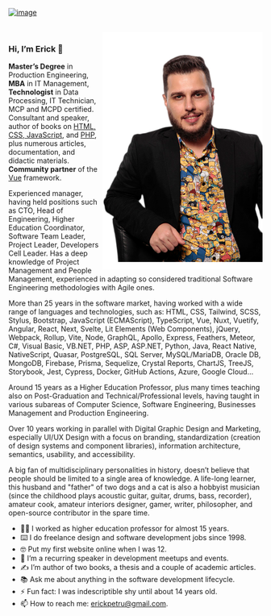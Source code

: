 [![image](https://user-images.githubusercontent.com/242274/227365985-706bc49a-ceac-4c34-bd22-09f383f4328d.png)](https://profile.codersrank.io/user/erickpetru)

<br />

<img align="right" src="https://github.com/ErickPetru/ErickPetru/blob/master/erick-petrucelli.png?v=202112201855" alt="Erick Petrucelli’s shot taken at The Developer’s Conference Sao Paulo 2019" width="318px" />

### Hi, I’m Erick 👋

**Master’s Degree** in Production Engineering, **MBA** in IT Management, **Technologist** in Data Processing, IT Technician, MCP and MCPD certified. Consultant and speaker, author of books on [HTML, CSS, JavaScript](https://www.nteditora.com.br/e-tecnico/ver-produto?id=ImPD%2Fk0%3D), and [PHP](https://www.nteditora.com.br/e-tecnico/ver-produto?id=ImPC%2Bk4%3D), plus numerous articles, documentation, and didactic materials. **Community partner** of the [Vue](https://vuejs.org/about/team.html) framework.

Experienced manager, having held positions such as CTO, Head of Engineering, Higher Education Coordinator, Software Team Leader, Project Leader, Developers Cell Leader. Has a deep knowledge of Project Management and People Management, experienced in adapting so considered traditional Software Engineering methodologies with Agile ones.

More than 25 years in the software market, having worked with a wide range of languages and technologies, such as: HTML, CSS, Tailwind, SCSS, Stylus, Bootstrap, JavaScript (ECMAScript), TypeScript, Vue, Nuxt, Vuetify, Angular, React, Next, Svelte, Lit Elements (Web Components), jQuery, Webpack, Rollup, Vite, Node, GraphQL, Apollo, Express, Feathers, Meteor, C#, Visual Basic, VB.NET, PHP, ASP, ASP.NET, Python, Java, React Native, NativeScript, Quasar, PostgreSQL, SQL Server, MySQL/MariaDB, Oracle DB, MongoDB, Firebase, Prisma, Sequelize, Crystal Reports, ChartJS, TreeJS, Storybook, Jest, Cypress, Docker, GitHub Actions, Azure, Google Cloud...

Around 15 years as a Higher Education Professor, plus many times teaching also on Post-Graduation and Technical/Professional levels, having taught in various subareas of Computer Science, Software Engineering, Businesses Management and Production Engineering.

Over 10 years working in parallel with Digital Graphic Design and Marketing, especially UI/UX Design with a focus on branding, standardization (creation of design systems and component libraries), information architecture, semantics, usability, and accessibility.

A big fan of multidisciplinary personalities in history, doesn’t believe that people should be limited to a single area of knowledge. A life-long learner, this husband and "father" of two dogs and a cat is also a hobbyist musician (since the childhood plays acoustic guitar, guitar, drums, bass, recorder), amateur cook, amateur interiors designer, gamer, writer, philosopher, and open-source contributor in the spare time.

- 👨‍🏫 I worked as higher education professor for almost 15 years.
- ⌨️ I do freelance design and software development jobs since 1998.
- 🤓 Put my first website online when I was 12.
- 💬 I’m a recurring speaker in development meetups and events.
- ✍️ I’m author of two books, a thesis and a couple of academic articles.
- 📚 Ask me about anything in the software development lifecycle.
- ⚡ Fun fact: I was indescriptible shy until about 14 years old.
- 📫 How to reach me: [erickpetru@gmail.com](mailto:erickpetru@gmail.com).
